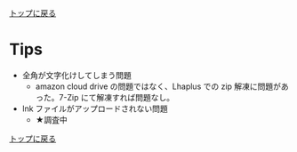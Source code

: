 [トップに戻る](../index.md)

# Tips
- 全角が文字化けしてしまう問題
	- amazon cloud drive の問題ではなく、Lhaplus での zip 解凍に問題があった。7-Zip にて解凍すれば問題なし。
- lnk ファイルがアップロードされない問題
	- ★調査中

[トップに戻る](../index.md)
